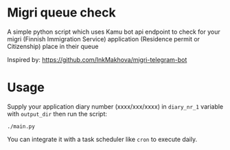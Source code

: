# Migri queue check

A simple python script which uses Kamu bot api endpoint to check for your migri
(Finnish Immigration Service) application (Residence permit or Citizenship)
place in their queue

Inspired by: https://github.com/InkMakhova/migri-telegram-bot

# Usage

Supply your application diary number (xxxx/xxx/xxxx) in `diary_nr_1` variable
with `output_dir` then run the script:

```
./main.py
```

You can integrate it with a task scheduler like `cron` to execute daily.
